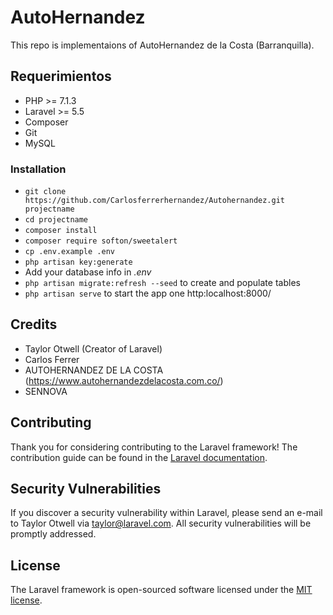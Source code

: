 # AutoHernandez 
This repo is implementaions of AutoHernandez de la Costa (Barranquilla).

## Requerimientos
* PHP >= 7.1.3
* Laravel >= 5.5
* Composer
* Git
* MySQL

### Installation ###

* `git clone https://github.com/Carlosferrerhernandez/Autohernandez.git projectname`
* `cd projectname`
* `composer install`
* `composer require softon/sweetalert`
* `cp .env.example .env`
* `php artisan key:generate`
* Add your database info in *.env*
* `php artisan migrate:refresh --seed` to create and populate tables
* `php artisan serve` to start the app one http:localhost:8000/

## Credits 
* Taylor Otwell (Creator of Laravel)
* Carlos Ferrer
* AUTOHERNANDEZ DE LA COSTA (https://www.autohernandezdelacosta.com.co/)
* SENNOVA



## Contributing

Thank you for considering contributing to the Laravel framework! The contribution guide can be found in the [Laravel documentation](https://laravel.com/docs/contributions).

## Security Vulnerabilities

If you discover a security vulnerability within Laravel, please send an e-mail to Taylor Otwell via [taylor@laravel.com](mailto:taylor@laravel.com). All security vulnerabilities will be promptly addressed.

## License

The Laravel framework is open-sourced software licensed under the [MIT license](https://opensource.org/licenses/MIT).
